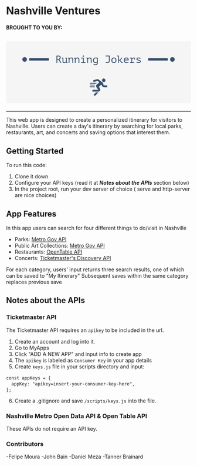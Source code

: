 # Nashville Ventures

#### BROUGHT TO YOU BY:

## ![Group Logo](/src/grouplogo.png)

---

This web app is designed to create a personalized itinerary for visitors to Nashville. Users can create a day's itinerary by searching for local parks, restaurants, art, and concerts and saving options that interest them.

## Getting Started

To run this code:

1. Clone it down
2. Configure your API keys (read it at **_Notes about the APIs_** section below)
3. In the project root, run your dev server of choice ( serve and http-server are nice choices)

## App Features

In this app users can search for four different things to do/visit in Nashville

- Parks: [Metro Gov API](https://dev.socrata.com/foundry/data.nashville.gov/xbru-cfzi)
- Public Art Collections: [Metro Gov API](https://dev.socrata.com/foundry/data.nashville.gov/eviu-nxp6)
- Restaurants: [OpenTable API](opentable.herokuapp.com/)
- Concerts: [Ticketmaster's Discovery API](https://developer.ticketmaster.com/products-and-docs/apis/getting-started/)

For each category, users' input returns three search results, one of which can be saved to "My Itinerary"
Subsequent saves within the same category replaces previous save

## Notes about the APIs

### Ticketmaster API

The Ticketmaster API requires an `apikey` to be included in the url.

1. Create an account and log into it.
2. Go to MyApps
3. Click "ADD A NEW APP" and input info to create app
4. The `apikey` is labeled as `Consumer Key` in your app details
5. Create `keys.js` file in your scripts directory and input:

```
const appKeys = {
  appKey: "apikey=insert-your-consumer-key-here",
};
```

6. Create a .gitignore and save `/scripts/keys.js` into the file.

### Nashville Metro Open Data API & Open Table API

These APIs do not require an API key.

### Contributors

-Felipe Moura
-John Bain
-Daniel Meza
-Tanner Brainard
